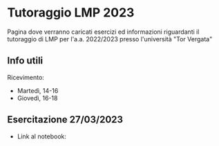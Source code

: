 # Tutoraggio LMP 2023
Pagina dove verranno caricati esercizi ed informazioni riguardanti il tutoraggio di LMP per l'a.a. 2022/2023 presso l'università "Tor Vergata"
## Info utili
Ricevimento:
* Martedì, 14-16
* Giovedì, 16-18
## Esercitazione 27/03/2023
* Link al notebook: [<img src="https://www.swi-prolog.org/icons/swipl.png" height="3">](https://swish.swi-prolog.org/p/[LMP]%201%20-%20Esercizi%20liste.swinb)
